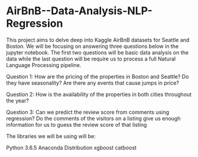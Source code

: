 # AirBnB--Data-Analysis-NLP-Regression

This project aims to delve deep into Kaggle AirBnB datasets for Seattle and Boston. We will be focusing on answering three questions below in the jupyter notebook. The first two questions will be basic data analysis on the data while the last question will be require us to process a full Natural Language Processing pipeline.

Question 1: How are the pricing of the properties in Boston and Seattle? Do they have seasonality? Are there any events that cause jumps in price?

Question 2: How is the availability of the properties in both cities throughout the year?

Question 3: Can we predict the review score from comments using regression? Do the comments of the visitors on a listing give us enough information for us to guess the review score of that listing

The libraries we will be using will be:

Python 3.6.5 Anaconda Distribution
xgboost
catboost
